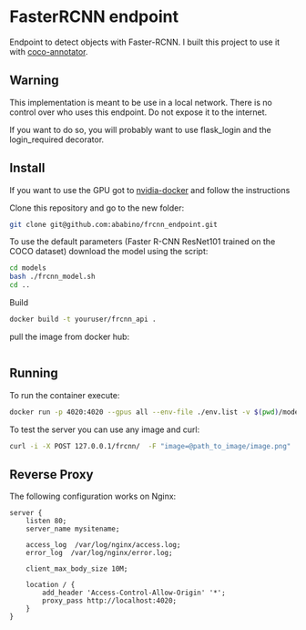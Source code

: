 # FasterRCNN endpoint

Endpoint to detect objects with Faster-RCNN.
I built this project to use it with [coco-annotator](https://github.com/jsbroks/coco-annotator).

## Warning
This implementation is meant to be use in a local network.
There is no control over who uses this endpoint.
Do not expose it to the internet.

If you want to do so, you will probably want to use flask_login and the login_required decorator.

## Install

If you want to use the GPU got to [nvidia-docker](https://github.com/NVIDIA/nvidia-docker) and follow the instructions

Clone this repository and go to the new folder:
```bash
git clone git@github.com:ababino/frcnn_endpoint.git
```

To use the default parameters (Faster R-CNN ResNet101 trained on the COCO dataset) download the model using the script:
```bash
cd models
bash ./frcnn_model.sh
cd ..
```

Build
```bash
docker build -t youruser/frcnn_api .
```

pull the image from docker hub:
```bash

```

## Running

To run the container execute:
```bash
docker run -p 4020:4020 --gpus all --env-file ./env.list -v $(pwd)/models:/models ababino/frcnn_api:latest
```

To test the server you can use any image and curl:

```bash
curl -i -X POST 127.0.0.1/frcnn/  -F "image=@path_to_image/image.png"
```


## Reverse Proxy

The following configuration works on Nginx:

```
server {
    listen 80;
    server_name mysitename;

    access_log  /var/log/nginx/access.log;
    error_log  /var/log/nginx/error.log;

    client_max_body_size 10M;

    location / {
        add_header 'Access-Control-Allow-Origin' '*';
        proxy_pass http://localhost:4020;
    }
}
```
